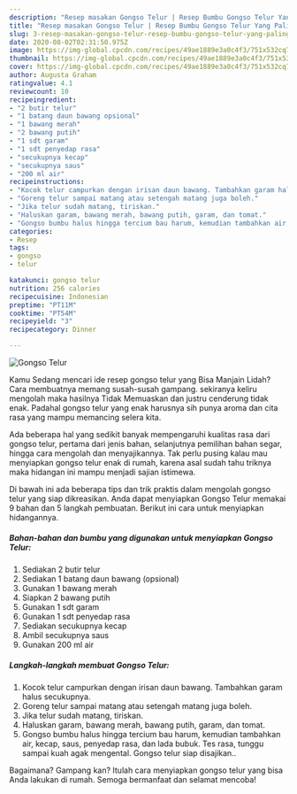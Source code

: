 ```yaml
---
description: "Resep masakan Gongso Telur | Resep Bumbu Gongso Telur Yang Paling Enak"
title: "Resep masakan Gongso Telur | Resep Bumbu Gongso Telur Yang Paling Enak"
slug: 3-resep-masakan-gongso-telur-resep-bumbu-gongso-telur-yang-paling-enak
date: 2020-08-02T02:31:50.975Z
image: https://img-global.cpcdn.com/recipes/49ae1889e3a0c4f3/751x532cq70/gongso-telur-foto-resep-utama.jpg
thumbnail: https://img-global.cpcdn.com/recipes/49ae1889e3a0c4f3/751x532cq70/gongso-telur-foto-resep-utama.jpg
cover: https://img-global.cpcdn.com/recipes/49ae1889e3a0c4f3/751x532cq70/gongso-telur-foto-resep-utama.jpg
author: Augusta Graham
ratingvalue: 4.1
reviewcount: 10
recipeingredient:
- "2 butir telur"
- "1 batang daun bawang opsional"
- "1 bawang merah"
- "2 bawang putih"
- "1 sdt garam"
- "1 sdt penyedap rasa"
- "secukupnya kecap"
- "secukupnya saus"
- "200 ml air"
recipeinstructions:
- "Kocok telur campurkan dengan irisan daun bawang. Tambahkan garam halus secukupnya."
- "Goreng telur sampai matang atau setengah matang juga boleh."
- "Jika telur sudah matang, tiriskan."
- "Haluskan garam, bawang merah, bawang putih, garam, dan tomat."
- "Gongso bumbu halus hingga tercium bau harum, kemudian tambahkan air, kecap, saus, penyedap rasa, dan lada bubuk. Tes rasa, tunggu sampai kuah agak mengental. Gongso telur siap disajikan.."
categories:
- Resep
tags:
- gongso
- telur

katakunci: gongso telur 
nutrition: 256 calories
recipecuisine: Indonesian
preptime: "PT11M"
cooktime: "PT54M"
recipeyield: "3"
recipecategory: Dinner

---
```



![Gongso Telur](https://img-global.cpcdn.com/recipes/49ae1889e3a0c4f3/751x532cq70/gongso-telur-foto-resep-utama.jpg)

Kamu Sedang mencari ide resep gongso telur yang Bisa Manjain Lidah? Cara membuatnya memang susah-susah gampang. sekiranya keliru mengolah maka hasilnya Tidak Memuaskan dan justru cenderung tidak enak. Padahal gongso telur yang enak harusnya sih punya aroma dan cita rasa yang mampu memancing selera kita.

Ada beberapa hal yang sedikit banyak mempengaruhi kualitas rasa dari gongso telur, pertama dari jenis bahan, selanjutnya pemilihan bahan segar, hingga cara mengolah dan menyajikannya. Tak perlu pusing kalau mau menyiapkan gongso telur enak di rumah, karena asal sudah tahu triknya maka hidangan ini mampu menjadi sajian istimewa.




Di bawah ini ada beberapa tips dan trik praktis dalam mengolah gongso telur yang siap dikreasikan. Anda dapat menyiapkan Gongso Telur memakai 9 bahan dan 5 langkah pembuatan. Berikut ini cara untuk menyiapkan hidangannya.

<!--inarticleads1-->

##### Bahan-bahan dan bumbu yang digunakan untuk menyiapkan Gongso Telur:

1. Sediakan 2 butir telur
1. Sediakan 1 batang daun bawang (opsional)
1. Gunakan 1 bawang merah
1. Siapkan 2 bawang putih
1. Gunakan 1 sdt garam
1. Gunakan 1 sdt penyedap rasa
1. Sediakan secukupnya kecap
1. Ambil secukupnya saus
1. Gunakan 200 ml air




<!--inarticleads2-->

##### Langkah-langkah membuat Gongso Telur:

1. Kocok telur campurkan dengan irisan daun bawang. Tambahkan garam halus secukupnya.
1. Goreng telur sampai matang atau setengah matang juga boleh.
1. Jika telur sudah matang, tiriskan.
1. Haluskan garam, bawang merah, bawang putih, garam, dan tomat.
1. Gongso bumbu halus hingga tercium bau harum, kemudian tambahkan air, kecap, saus, penyedap rasa, dan lada bubuk. Tes rasa, tunggu sampai kuah agak mengental. Gongso telur siap disajikan..




Bagaimana? Gampang kan? Itulah cara menyiapkan gongso telur yang bisa Anda lakukan di rumah. Semoga bermanfaat dan selamat mencoba!
